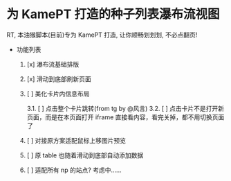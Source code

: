 # 为 KamePT 打造的种子列表瀑布流视图

RT, 本油猴脚本(目前)专为 KamePT 打造, 让你顺畅划划划, 不必点翻页!

- 功能列表

  1.  [x] 瀑布流基础排版
  2.  [x] 滑动到底部刷新页面
  3.  [ ] 美化卡片内信息布局

      3.1. [ ] 点击整个卡片跳转(from tg by @风言)
      3.2. [ ] 点击卡片不是打开新页面，而是在本页面打开 iframe 直接看内容，看完关掉，都不用切换页面了

  4.  [ ] 对接原方案适配鼠标上移图片预览
  5.  [ ] 原 table 也随着滑动到底部自动添加数据
  6.  [ ] 适配所有 np 的站点? 考虑中......
